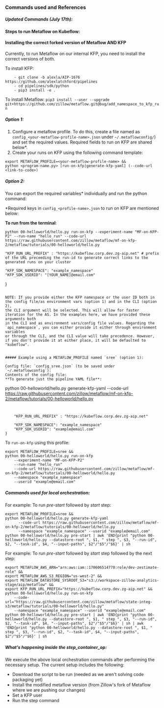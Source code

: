### Commands used and References

##### Updated Commands (July 17th):

#### Steps to run Metaflow on Kubeflow: 

#### Installing the correct forked version of Metaflow AND KFP
Currently, to run Metaflow on our internal KFP, you need to install the correct versions of both.

To install KFP:
```
    - git clone -b alexla/AIP-1676 https://github.com/alexlatchford/pipelines
    - cd pipelines/sdk/python
    - pip3 install -e .
```
To install Metaflow: `pip3 install --user --upgrade git+https://github.com/zillow/metaflow.git@bug/add_namespace_to_kfp_run`

##### Option 1:
1. Configure a metaflow profile. To do this, create a file named as `config_<your-metaflow-profile-name>.json` under 
`~/.metaflowconfig/`) and set the required values. Required fields to run on KFP are shared below*.
2. Create your runs on KFP using the following command template: 
```
export METAFLOW_PROFILE=<your-metaflow-profile-name> && 
python <program-name.py> [run-on-kfp|generate-kfp-yaml] (--code-url <link-to-code>)
```

##### Option 2:
You can export the required variables* individually and run the python command:

*Required keys in `config_<profile-name>.json` to run on KFP are mentioned below:

**To run from the terminal**:
```
python 00-helloworld/hello.py run-on-kfp --experiment-name "MF-on-KFP-P2" --run-name "hello_run" --code-url https://raw.githubusercontent.com/zillow/metaflow/mf-on-kfp-2/metaflow/tutorials/00-helloworld/hello.py
```

    "KFP_RUN_URL_PREFIX" : "https://kubeflow.corp.dev.zg-aip.net" # prefix of the URL preceeding the run-id to generate correct links to the generated runs on your cluster

    "KFP_SDK_NAMESPACE": "example_namespace"
    "KFP_SDK_USERID": "[YOUR_NAME]@email.com"
}
```

NOTE: If you provide either the KFP namespace or the user ID both in the config file/as environment vars (option 1) and in the CLI (option 2), 
the CLI argument will be selected. This will allow for faster iteration for the AS. In the examples here, we have provided these arguments both 
in the CLI and as environment vars/config file values. Regarding the `api_namespace`, you can either provide it either through environment variables 
or through the CLI, and the CLI value will take precedence. However, if you don't provide it at either place, it will be defaulted to "kubeflow".


##### Example using a METAFLOW_PROFILE named `sree` (option 1):

Config file: `config_sree.json` (to be saved under `~/.metaflowconfig`):
Contents of the config file:
**To generate just the pipeline YAML file**:
```
python 00-helloworld/hello.py generate-kfp-yaml --code-url https://raw.githubusercontent.com/zillow/metaflow/mf-on-kfp-2/metaflow/tutorials/00-helloworld/hello.py
```


    "KFP_RUN_URL_PREFIX" : "https://kubeflow.corp.dev.zg-aip.net"

    "KFP_SDK_NAMESPACE": "example_namespace"
    "KFP_SDK_USERID": "example@email.com"
}
```

To `run-on-kfp` using this profile:
```
export METAFLOW_PROFILE=sree && 
python 00-helloworld/hello.py run-on-kfp 
    --experiment-name "MF-on-KFP-P2" 
    --run-name "hello_run" 
    --code-url https://raw.githubusercontent.com/zillow/metaflow/mf-on-kfp-2/metaflow/tutorials/00-helloworld/hello.py
    --namespace "example_namespace"
    --userid "example@email.com"
```
##### Commands used for local orchestration:

For example: To run *pre-start* followed by *start* step:

```
export METAFLOW_PROFILE=sree && 
python 00-helloworld/hello.py generate-kfp-yaml
      --code-url https://raw.githubusercontent.com/zillow/metaflow/mf-on-kfp-2/metaflow/tutorials/00-helloworld/hello.py
      --namespace "example_namespace" --userid "example@email.com"
python 00-helloworld/hello.py pre-start | awk 'END{print "python 00-helloworld/hello.py --datastore-root ", $1, " step ", $3, "--run-id", $2, "--task-id", $4, "--input-paths", $2"/"$5"/"$6}' | sh
```

For example: To run *pre-start* followed by *start* step followed by the next step:
```
export METAFLOW_AWS_ARN="arn:aws:iam::170606514770:role/dev-zestimate-role" && 
export METAFLOW_AWS_S3_REGION="us-west-2" && 
export METAFLOW_DATASTORE_SYSROOT_S3="s3://workspace-zillow-analytics-stage/aip/metaflow" && 
export KFP_RUN_URL_PREFIX="https://kubeflow.corp.dev.zg-aip.net" && 
python 00-helloworld/hello.py run-on-kfp 
    --code-url="https://raw.githubusercontent.com/zillow/metaflow/state-integ-s3/metaflow/tutorials/00-helloworld/hello.py"
    --namespace "example_namespace" --userid "example@email.com"
python 00-helloworld/hello.py pre-start | awk 'END{print "python 00-helloworld/hello.py --datastore-root ", $1, " step ", $3, "--run-id", $2, "--task-id", $4, "--input-paths", $2"/"$5"/"$6}' | sh | awk 'END{print "python 00-helloworld/hello.py --datastore-root ", $1, " step ", $3, "--run-id", $2, "--task-id", $4, "--input-paths", $2"/"$5"/"$6}' | sh
```

##### What's happening inside the step_container_op:

We execute the above local orchestration commands after performing the necessary setup. The current setup includes the following:

- Download the script to be run (needed as we aren't solving code packaging yet)
- Install the modified metaflow version (from Zillow's fork of Metaflow where we are pushing our changes)
- Set a KFP user
- Run the step command